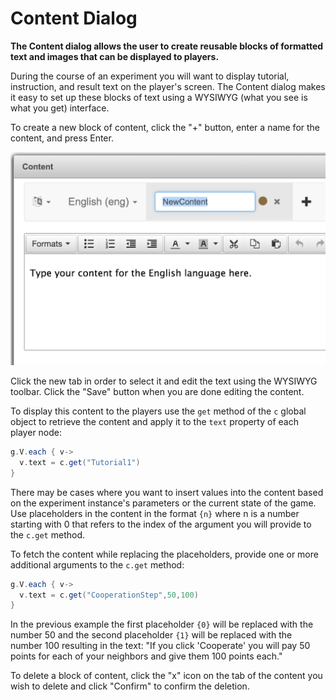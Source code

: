 # Content Dialog

**The Content dialog allows the user to create reusable blocks of formatted text and images that can be displayed to players.**

During the course of an experiment you will want to display tutorial, instruction, and result text on the player's screen. The Content dialog makes it easy to set up these blocks of text using a WYSIWYG (what you see is what you get) interface. 

To create a new block of content, click the "+" button, enter a name for the content, and press Enter.

![Create New Content](../images/create-new-content.png)

Click the new tab in order to select it and edit the text using the WYSIWYG toolbar. Click the "Save" button when you are done editing the content.

To display this content to the players use the `get` method of the `c` global object to retrieve the content and apply it to the `text` property of each player node:

```groovy
g.V.each { v->
  v.text = c.get("Tutorial1")
}
```

There may be cases where you want to insert values into the content based on the experiment instance's parameters or the current state of the game. Use placeholders in the content in the format `{n}` where n is a number starting with 0 that refers to the index of the argument you will provide to the `c.get` method.

To fetch the content while replacing the placeholders, provide one or more additional arguments to the `c.get` method:

```groovy
g.V.each { v->
  v.text = c.get("CooperationStep",50,100)
}
```

In the previous example the first placeholder `{0}` will be replaced with the number 50 and the second placeholder `{1}` will be replaced with the number 100 resulting in the text: "If you click 'Cooperate' you will pay 50 points for each of your neighbors and give them 100 points each."

To delete a block of content, click the "x" icon on the tab of the content you wish to delete and click "Confirm" to confirm the deletion. 

